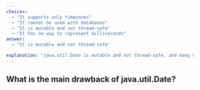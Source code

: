 ```yaml
---
choices:
  - "It supports only timezones"
  - "It cannot be used with databases"
  - "It is mutable and not thread-safe"
  - "It has no way to represent milliseconds"
answer:
  - "It is mutable and not thread-safe"

explanation: "java.util.Date is mutable and not thread-safe, and many of its methods are deprecated."
---
```


## What is the main drawback of java.util.Date?
